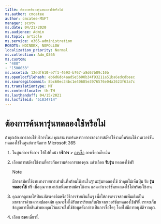```yaml
---
title: ต้องการค้นหารุ่นทดลองใช้หรือไม่
ms.author: cmcatee
author: cmcatee-MSFT
manager: scotv
ms.date: 04/21/2020
ms.audience: Admin
ms.topic: article
ms.service: o365-administration
ROBOTS: NOINDEX, NOFOLLOW
localization_priority: Normal
ms.collection: Adm_O365
ms.custom:
- "488"
- "1500033"
ms.assetid: 12edf610-e7f1-4693-b767-a8d67b09c10b
ms.openlocfilehash: eb6d6dc4aad5e5b00b34f93211a51ba6edcdbeec
ms.sourcegitcommit: 8bc60ec34bc1e40685e3976576e04a2623f63a7c
ms.translationtype: MT
ms.contentlocale: th-TH
ms.lasthandoff: 04/15/2021
ms.locfileid: "51834714"
---
```

# <a name="trying-to-find-a-trial"></a>ต้องการค้นหารุ่นทดลองใช้หรือไม่

ถ้าคุณต้องการลองใช้บริการใหม่ คุณสามารถค้นหารายการของการสมัครใช้งานที่พร้อมใช้งานเวอร์ชันทดลองใช้ในศูนย์การจัดการ Microsoft 365
  
1. ในศูนย์การจัดการ ให้ไปที่หน้า **บริการ** \> [การซื้อ](https://go.microsoft.com/fwlink/p/?linkid=868433) การเรียกเก็บเงิน

2. เลือกการสมัครใช้งานที่ตรงกับความต้องการของคุณ แล้วเลือก  **รับรุ่น** ทดลองใช้ฟรี

    > [!NOTE]
    > มีการสมัครใช้งานบางรายการเท่านั้นที่พร้อมใช้งานในฐานะรุ่นทดลองใช้ ถ้าคุณไม่เห็นปุ่ม รับ **รุ่นทดลองใช้** ฟรี เมื่อคุณวางเมาส์เหนือการสมัครใช้งาน แสดงว่าเวอร์ชันทดลองใช้ไม่พร้อมใช้งาน
  
3. คุณอาจถูกขอให้ป้อนบัตรเครดิตหรือวิธีการจ่ายเงินอื่นๆ เพื่อให้การตรวจสอบเพิ่มเติมเป็นมาตรการด้านความปลอดภัย คุณจะไม่ได้รับการเรียกเก็บเงินจากเวอร์ชันทดลองใช้ฟรีนี้ เราจะเก็บข้อมูลการซื้อสินค้าของคุณไว้และจะไม่ใช้ข้อมูลดังกล่าวเป็นการซื้อใดๆ โดยไม่มีการอนุมัติจากคุณ

4. เลือก **ลอง** เดี๋ยวนี้